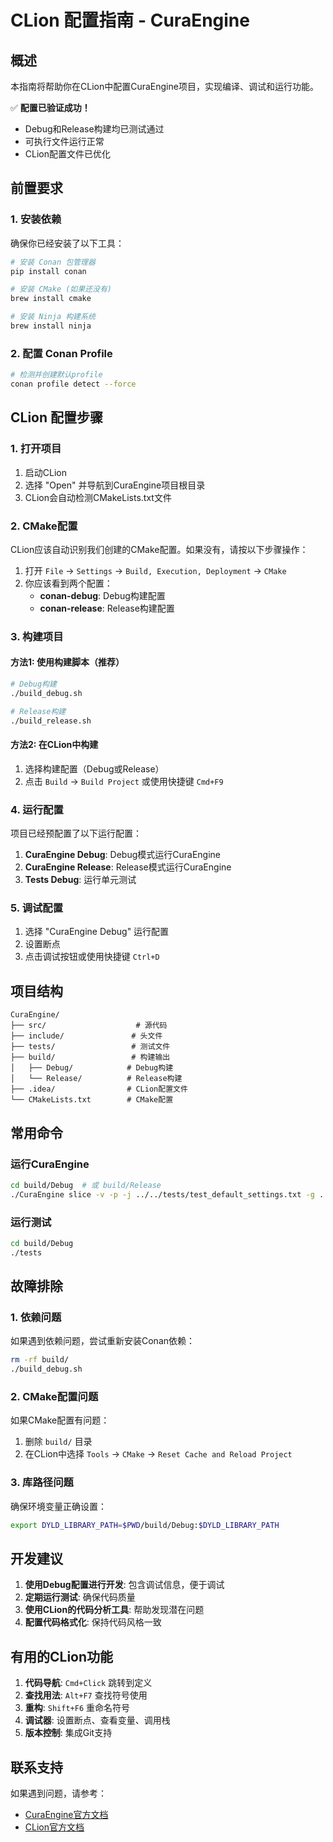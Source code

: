 # CLion 配置指南 - CuraEngine

## 概述
本指南将帮助你在CLion中配置CuraEngine项目，实现编译、调试和运行功能。

✅ **配置已验证成功！**
- Debug和Release构建均已测试通过
- 可执行文件运行正常
- CLion配置文件已优化

## 前置要求

### 1. 安装依赖
确保你已经安装了以下工具：
```bash
# 安装 Conan 包管理器
pip install conan

# 安装 CMake (如果还没有)
brew install cmake

# 安装 Ninja 构建系统
brew install ninja
```

### 2. 配置 Conan Profile
```bash
# 检测并创建默认profile
conan profile detect --force
```

## CLion 配置步骤

### 1. 打开项目
1. 启动CLion
2. 选择 "Open" 并导航到CuraEngine项目根目录
3. CLion会自动检测CMakeLists.txt文件

### 2. CMake配置
CLion应该自动识别我们创建的CMake配置。如果没有，请按以下步骤操作：

1. 打开 `File` → `Settings` → `Build, Execution, Deployment` → `CMake`
2. 你应该看到两个配置：
   - **conan-debug**: Debug构建配置
   - **conan-release**: Release构建配置

### 3. 构建项目

#### 方法1: 使用构建脚本（推荐）
```bash
# Debug构建
./build_debug.sh

# Release构建
./build_release.sh
```

#### 方法2: 在CLion中构建
1. 选择构建配置（Debug或Release）
2. 点击 `Build` → `Build Project` 或使用快捷键 `Cmd+F9`

### 4. 运行配置
项目已经预配置了以下运行配置：

1. **CuraEngine Debug**: Debug模式运行CuraEngine
2. **CuraEngine Release**: Release模式运行CuraEngine  
3. **Tests Debug**: 运行单元测试

### 5. 调试配置
1. 选择 "CuraEngine Debug" 运行配置
2. 设置断点
3. 点击调试按钮或使用快捷键 `Ctrl+D`

## 项目结构

```
CuraEngine/
├── src/                    # 源代码
├── include/               # 头文件
├── tests/                 # 测试文件
├── build/                 # 构建输出
│   ├── Debug/            # Debug构建
│   └── Release/          # Release构建
├── .idea/                # CLion配置文件
└── CMakeLists.txt        # CMake配置
```

## 常用命令

### 运行CuraEngine
```bash
cd build/Debug  # 或 build/Release
./CuraEngine slice -v -p -j ../../tests/test_default_settings.txt -g ../../tests/test_global_settings.txt -l ../../tests/testModel.stl -o output.gcode
```

### 运行测试
```bash
cd build/Debug
./tests
```

## 故障排除

### 1. 依赖问题
如果遇到依赖问题，尝试重新安装Conan依赖：
```bash
rm -rf build/
./build_debug.sh
```

### 2. CMake配置问题
如果CMake配置有问题：
1. 删除 `build/` 目录
2. 在CLion中选择 `Tools` → `CMake` → `Reset Cache and Reload Project`

### 3. 库路径问题
确保环境变量正确设置：
```bash
export DYLD_LIBRARY_PATH=$PWD/build/Debug:$DYLD_LIBRARY_PATH
```

## 开发建议

1. **使用Debug配置进行开发**: 包含调试信息，便于调试
2. **定期运行测试**: 确保代码质量
3. **使用CLion的代码分析工具**: 帮助发现潜在问题
4. **配置代码格式化**: 保持代码风格一致

## 有用的CLion功能

1. **代码导航**: `Cmd+Click` 跳转到定义
2. **查找用法**: `Alt+F7` 查找符号使用
3. **重构**: `Shift+F6` 重命名符号
4. **调试器**: 设置断点、查看变量、调用栈
5. **版本控制**: 集成Git支持

## 联系支持
如果遇到问题，请参考：
- [CuraEngine官方文档](https://github.com/Ultimaker/CuraEngine/wiki)
- [CLion官方文档](https://www.jetbrains.com/help/clion/)
